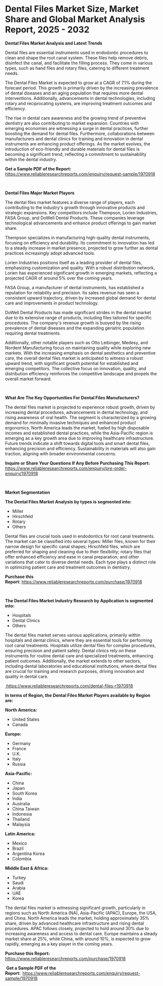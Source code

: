 <p><h1>Dental Files Market Size, Market Share and Global Market Analysis Report, 2025 - 2032</h1></p><p><strong>Dental Files Market Analysis and Latest Trends</strong></p>
<p><p>Dental files are essential instruments used in endodontic procedures to clean and shape the root canal system. These files help remove debris, disinfect the canal, and facilitate the filling process. They come in various types, such as hand files and rotary files, catering to different treatment needs.</p><p>The Dental Files Market is expected to grow at a CAGR of 7.1% during the forecast period. This growth is primarily driven by the increasing prevalence of dental diseases and an aging population that requires more dental interventions. Additionally, advancements in dental technologies, including rotary and reciprocating systems, are improving treatment outcomes and efficiency. </p><p>The rise in dental care awareness and the growing trend of preventive dentistry are also contributing to market expansion. Countries with emerging economies are witnessing a surge in dental practices, further boosting the demand for dental files. Furthermore, collaborations between manufacturers and dental clinics for training and innovation in dental instruments are enhancing product offerings. As the market evolves, the introduction of eco-friendly and durable materials for dental files is becoming a significant trend, reflecting a commitment to sustainability within the dental industry.</p></p>
<p><strong>Get a Sample PDF of the Report:&nbsp;</strong> <a href="https://www.reliableresearchreports.com/enquiry/request-sample/1970918?utm_campaign=2745&utm_medium=2&utm_source=Github&utm_content=ia&utm_term=13042025&utm_id=dental-files">https://www.reliableresearchreports.com/enquiry/request-sample/1970918</a></p>
<p>&nbsp;</p>
<p><strong>Dental Files Major Market Players</strong></p>
<p><p>The dental files market features a diverse range of players, each contributing to the industry's growth through innovative products and strategic expansions. Key competitors include Thempson, Lorien Industries, FASA Group, and DoWell Dental Products. These companies leverage technological advancements and enhance product offerings to gain market share.</p><p>Thempson specializes in manufacturing high-quality dental instruments, focusing on efficiency and durability. Its commitment to innovation has led to a steady increase in market presence, projected to grow further as dental practices increasingly adopt advanced tools.</p><p>Lorien Industries positions itself as a leading provider of dental files, emphasizing customization and quality. With a robust distribution network, Lorien has experienced significant growth in emerging markets, reflecting a projected CAGR of around 5% over the coming years.</p><p>FASA Group, a manufacturer of dental instruments, has established a reputation for reliability and precision. Its sales revenue has seen a consistent upward trajectory, driven by increased global demand for dental care and improvements in product technology.</p><p>DoWell Dental Products has made significant strides in the dental market due to its extensive range of products, including files tailored for specific procedures. The company's revenue growth is buoyed by the rising prevalence of dental diseases and the expanding geriatric population requiring dental treatments.</p><p>Additionally, other notable players such as Otto Leibinger, Medesy, and Nordent Manufacturing focus on maintaining quality while exploring new markets. With the increasing emphasis on dental aesthetics and preventive care, the overall dental files market is anticipated to witness a robust upward trend, with significant growth potential for established and emerging competitors. The collective focus on innovation, quality, and distribution efficiency reinforces the competitive landscape and propels the overall market forward.</p></p>
<p>&nbsp;</p>
<p><strong>What Are The Key Opportunities For Dental Files Manufacturers?</strong></p>
<p><p>The dental files market is projected to experience robust growth, driven by increasing dental procedures, advancements in dental technology, and rising awareness of oral health. The segment is characterized by a growing demand for minimally invasive techniques and enhanced product ergonomics. North America leads the market, fueled by high disposable incomes and established dental practices, while the Asia-Pacific region is emerging as a key growth area due to improving healthcare infrastructure. Future trends indicate a shift towards digital tools and smart dental files, enhancing precision and efficiency. Sustainability in materials will also gain traction, aligning with broader environmental concerns.</p></p>
<p><strong>Inquire or Share Your Questions If Any Before Purchasing This Report:</strong> <a href="https://www.reliableresearchreports.com/enquiry/pre-order-enquiry/1970918?utm_campaign=2745&utm_medium=2&utm_source=Github&utm_content=ia&utm_term=13042025&utm_id=dental-files">https://www.reliableresearchreports.com/enquiry/pre-order-enquiry/1970918</a></p>
<p>&nbsp;</p>
<p><strong>Market Segmentation</strong></p>
<p><strong>The Dental Files Market Analysis by types is segmented into:</strong></p>
<p><ul><li>Miller</li><li>Hirschfeld</li><li>Rotary</li><li>Others</li></ul></p>
<p><p>Dental files are crucial tools used in endodontics for root canal treatments. The market can be classified into several types: Miller files, known for their narrow design for specific canal shapes; Hirschfeld files, which are preferred for shaping and cleaning due to their flexibility; rotary files that offer enhanced efficiency and ease in canal preparation; and other variations that cater to diverse dental needs. Each type plays a distinct role in optimizing patient care and treatment outcomes in dentistry.</p></p>
<p><strong>Purchase this Report:&nbsp;</strong><a href="https://www.reliableresearchreports.com/purchase/1970918?utm_campaign=2745&utm_medium=2&utm_source=Github&utm_content=ia&utm_term=13042025&utm_id=dental-files">https://www.reliableresearchreports.com/purchase/1970918</a></p>
<p>&nbsp;</p>
<p><strong>The Dental Files Market Industry Research by Application is segmented into:</strong></p>
<p><ul><li>Hospitals</li><li>Dental Clinics</li><li>Others</li></ul></p>
<p><p>The dental files market serves various applications, primarily within hospitals and dental clinics, where they are essential tools for performing root canal treatments. Hospitals utilize dental files for complex procedures, ensuring precision and patient safety. Dental clinics rely on these instruments for routine dental care and specialized treatments, enhancing patient outcomes. Additionally, the market extends to other sectors, including dental laboratories and educational institutions, where dental files are crucial for training and research purposes, driving innovation and quality in dental care.</p></p>
<p><a href="https://www.reliableresearchreports.com/dental-files-r1970918?utm_campaign=2745&utm_medium=2&utm_source=Github&utm_content=ia&utm_term=13042025&utm_id=dental-files">&nbsp;https://www.reliableresearchreports.com/dental-files-r1970918</a></p>
<p><strong>In terms of Region, the Dental Files Market Players available by Region are:</strong></p>
<p>
    <p> <strong> North America: </strong>
        <ul>
            <li>United States</li>
            <li>Canada</li>
        </ul>
        </p> 
    <p> <strong> Europe: </strong>
        <ul>
            <li>Germany</li>
            <li>France</li>
            <li>U.K.</li>
            <li>Italy</li>
            <li>Russia</li>
        </ul>
        </p> 
    <p> <strong> Asia-Pacific: </strong>
        <ul>
            <li>China</li>
            <li>Japan</li>
            <li>South Korea</li>
            <li>India</li>
            <li>Australia</li>
            <li>China Taiwan</li>
            <li>Indonesia</li>
            <li>Thailand</li>
            <li>Malaysia</li>
        </ul>
        </p> 
    <p> <strong> Latin America: </strong>
        <ul>
            <li>Mexico</li>
            <li>Brazil</li>
            <li>Argentina Korea</li>
            <li>Colombia</li>
        </ul>
        </p> 
    <p> <strong> Middle East & Africa: </strong>
        <ul>
            <li>Turkey</li>
            <li>Saudi</li>
            <li>Arabia</li>
            <li>UAE</li>
            <li>Korea</li>
        </ul>
    </p>
    </p>
<p><p>The dental files market is witnessing significant growth, particularly in regions such as North America (NA), Asia-Pacific (APAC), Europe, the USA, and China. North America leads the market, holding approximately 35% share, driven by advanced healthcare infrastructure and rising dental procedures. APAC follows closely, projected to hold around 30% due to increasing awareness and access to dental care. Europe maintains a steady market share at 25%, while China, with around 10%, is expected to grow rapidly, emerging as a key player in the coming years.</p></p>
<p><strong>Purchase this Report: </strong><a href="https://www.reliableresearchreports.com/purchase/1970918?utm_campaign=2745&utm_medium=2&utm_source=Github&utm_content=ia&utm_term=13042025&utm_id=dental-files">https://www.reliableresearchreports.com/purchase/1970918</a></p>
<p>&nbsp;<strong>Get a Sample PDF of the Report:&nbsp;&nbsp;</strong><a href="https://www.reliableresearchreports.com/enquiry/request-sample/1970918?utm_campaign=2745&utm_medium=2&utm_source=Github&utm_content=ia&utm_term=13042025&utm_id=dental-files">https://www.reliableresearchreports.com/enquiry/request-sample/1970918</a></p>
<p><strong></strong></p>
<p><p></p><p></p><p></p></p>